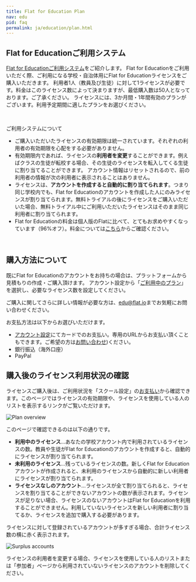 ```yaml
---
title: Flat for Education Plan
nav: edu
pid: faq
permalink: ja/education/plan.html
---
```


## Flat for Educationご利用システム

[Flat for Educationご利用システム](https://flat.io/ja/edu/pricing)をご紹介します。
Flat for Educationをご利用いただく際、ご利用になる学校・自治体用にFlat for Educationライセンスをご購入いただきます。
利用者1人（教員及び生徒）に対して1ライセンスが必要です。料金はこのライセンス数によって決まりますが、最低購入数は50人となっております。ご了承ください。
ライセンスには、3か月間・1年間有効のプランがございます。利用予定期間に適したプランをお選びください。 

<br>

ご利用システムについて

* ご購入いただいたライセンスの有効期限は統一されています。それぞれの利用者の有効期限を心配をする必要がありません。
* 有効期限内であれば、ライセンスの**利用者を変更**することができます。例えばクラスの生徒が転校する場合、その生徒のライセンスを転入してくる生徒に割り当てることができます。 アカウント情報はリセットされるので、前の利用者の情報が次の利用者に表示されることはありません。
* ライセンスは、**アカウントを作成すると自動的に割り当てられます**。つまり同じ学校内でも、Flat for Educationのアカウントを作成した人にのみライセンスが割り当てられます。無料トライアルの後にライセンスをご購入いただいた場合、無料トライアル中にご利用いただいたライセンスはそのまま同じ利用者に割り当てられます。
* Flat for Educationの料金は個人版のFlatに比べて、とてもお求めやすくなっています（96%オフ）。料金については[こちら](https://flat.io/ja/edu/pricing)からご確認ください。

<br>

## 購入方法について

既にFlat for Educationのアカウントをお持ちの場合は、プラットフォームから見積もりの作成・ご購入頂けます。
アカウント設定から「[ご利用中のプラン](https://flat.io/settings/your-plan)」を選択し、必要なライセンス数を設定してください。

ご購入に関してさらに詳しい情報が必要な方は、[edu@flat.io](mailto:edu@flat.io)までお気軽にお問い合わせください。


お支払方法は以下からお選びいただけます。
* [アカウント設定](https://flat.io/settings/your-plan)にてカードでのお支払い。専用のURLからお支払い頂くこともできます。ご希望の方は[お問い合わせ](mailto:edu@flat.io))ください。
* 銀行振込（海外口座）
* PayPal


## 購入後のライセンス利用状況の確認

ライセンスご購入後は、ご利用状況を「スクール設定」の[お支払い](https://flat.io/settings/school/billing)から確認できます。このページではライセンスの有効期限や、ライセンスを使用している人のリストを表示するリンクがご覧いただけます。

![Plan overview](/help/assets/img/edu/your-plan-active-unused.png)

このページで確認できるのは以下の通りです。

* **利用中のライセンス**…あなたの学校アカウント内で利用されているライセンスの数。教員や生徒がFlat for Educationのアカウントを作成すると、自動的にライセンスが割り当てられます。
* **未利用のライセンス**…残っているライセンスの数。新しくFlat for Educationアカウントが作成されると、未利用のライセンスから自動的に新しい利用者にライセンスが割り当てられます。
* **ライセンスなしのアカウント**…ライセンスが全て割り当てられると、ライセンスを割り当てることができないアカウントの数が表示されます。ライセンスが足りない場合、ライセンスのないアカウントはFlat for Educationを利用することができません。利用していないライセンスを新しい利用者に割り当てるか、ライセンスを追加で購入する必要があります。

ライセンスに対して登録されているアカウントが多すぎる場合、合計ライセンス数の横に赤く表示されます。

![Surplus accounts](/help/assets/img/edu/your-plan-surplus-total.png)

ライセンスの利用者を変更する場合、ライセンスを使用している人のリストまたは「参加者」ページから利用されていないライセンスのアカウントを削除してください。